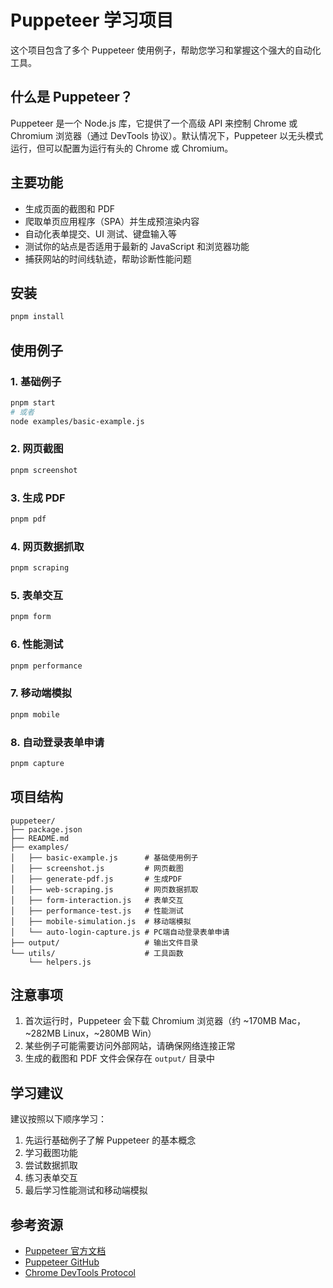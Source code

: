 # Puppeteer 学习项目

这个项目包含了多个 Puppeteer 使用例子，帮助您学习和掌握这个强大的自动化工具。

## 什么是 Puppeteer？

Puppeteer 是一个 Node.js 库，它提供了一个高级 API 来控制 Chrome 或 Chromium 浏览器（通过 DevTools 协议）。默认情况下，Puppeteer 以无头模式运行，但可以配置为运行有头的 Chrome 或 Chromium。

## 主要功能

- 生成页面的截图和 PDF
- 爬取单页应用程序（SPA）并生成预渲染内容
- 自动化表单提交、UI 测试、键盘输入等
- 测试你的站点是否适用于最新的 JavaScript 和浏览器功能
- 捕获网站的时间线轨迹，帮助诊断性能问题

## 安装

```bash
pnpm install
```

## 使用例子

### 1. 基础例子
```bash
pnpm start
# 或者
node examples/basic-example.js
```

### 2. 网页截图
```bash
pnpm screenshot
```

### 3. 生成 PDF
```bash
pnpm pdf
```

### 4. 网页数据抓取
```bash
pnpm scraping
```

### 5. 表单交互
```bash
pnpm form
```

### 6. 性能测试
```bash
pnpm performance
```

### 7. 移动端模拟
```bash
pnpm mobile
```

### 8. 自动登录表单申请
```bash
pnpm capture
```

## 项目结构

```
puppeteer/
├── package.json
├── README.md
├── examples/
│   ├── basic-example.js      # 基础使用例子
│   ├── screenshot.js         # 网页截图
│   ├── generate-pdf.js       # 生成PDF
│   ├── web-scraping.js       # 网页数据抓取
│   ├── form-interaction.js   # 表单交互
│   ├── performance-test.js   # 性能测试
│   ├── mobile-simulation.js  # 移动端模拟
│   └── auto-login-capture.js # PC端自动登录表单申请
├── output/                   # 输出文件目录
└── utils/                    # 工具函数
    └── helpers.js
```

## 注意事项

1. 首次运行时，Puppeteer 会下载 Chromium 浏览器（约 ~170MB Mac，~282MB Linux，~280MB Win）
2. 某些例子可能需要访问外部网站，请确保网络连接正常
3. 生成的截图和 PDF 文件会保存在 `output/` 目录中

## 学习建议

建议按照以下顺序学习：
1. 先运行基础例子了解 Puppeteer 的基本概念
2. 学习截图功能
3. 尝试数据抓取
4. 练习表单交互
5. 最后学习性能测试和移动端模拟

## 参考资源

- [Puppeteer 官方文档](https://pptr.dev/)
- [Puppeteer GitHub](https://github.com/puppeteer/puppeteer)
- [Chrome DevTools Protocol](https://chromedevtools.github.io/devtools-protocol/)
